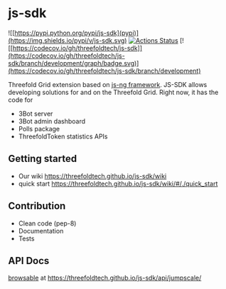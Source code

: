 # js-sdk

![[https://pypi.python.org/pypi/js-sdk](pypi)](https://img.shields.io/pypi/v/js-sdk.svg)
[![Actions Status](https://github.com/threefoldtech/js-sdk/workflows/js-sdk/badge.svg?query=branch%3Adevelopment)](https://github.com/threefoldtech/js-sdk/actions?query=branch%3Adevelopment)
[![[https://codecov.io/gh/threefoldtech/js-sdk]](https://codecov.io/gh/threefoldtech/js-sdk/branch/development/graph/badge.svg)](https://codecov.io/gh/threefoldtech/js-sdk/branch/development)

Threefold Grid extension based on [js-ng framework](https://github.com/threefoldtech/js-ng). JS-SDK allows developing solutions for and on the Threefold Grid. Right now, it has the code for
- 3Bot server
- 3Bot admin dashboard
- Polls package
- ThreefoldToken statistics APIs

## Getting started
- Our wiki https://threefoldtech.github.io/js-sdk/wiki
- quick start https://threefoldtech.github.io/js-sdk/wiki/#/./quick_start

## Contribution

- Clean code (pep-8)
- Documentation
- Tests


## API Docs

[browsable](https://threefoldtech.github.io/js-sdk/api/jumpscale/) at https://threefoldtech.github.io/js-sdk/api/jumpscale/
